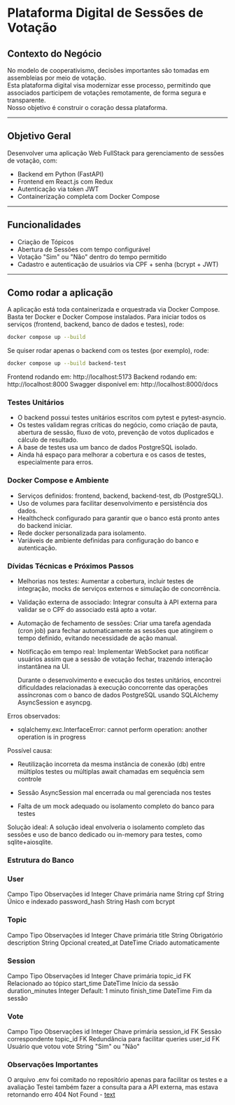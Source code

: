 # Plataforma Digital de Sessões de Votação

## Contexto do Negócio

No modelo de cooperativismo, decisões importantes são tomadas em assembleias por meio de votação.  
Esta plataforma digital visa modernizar esse processo, permitindo que associados participem de votações remotamente, de forma segura e transparente.  
Nosso objetivo é construir o coração dessa plataforma.

---

## Objetivo Geral

Desenvolver uma aplicação Web FullStack para gerenciamento de sessões de votação, com:

- Backend em Python (FastAPI)
- Frontend em React.js com Redux
- Autenticação via token JWT
- Containerização completa com Docker Compose

---

## Funcionalidades

- Criação de Tópicos
- Abertura de Sessões com tempo configurável
- Votação "Sim" ou "Não" dentro do tempo permitido
- Cadastro e autenticação de usuários via CPF + senha (bcrypt + JWT)

---

## Como rodar a aplicação

A aplicação está toda containerizada e orquestrada via Docker Compose. Basta ter Docker e Docker Compose instalados.
Para iniciar todos os serviços (frontend, backend, banco de dados e testes), rode:

```bash
docker compose up --build
```

Se quiser rodar apenas o backend com os testes (por exemplo), rode:

```bash
docker compose up --build backend-test
```

Frontend rodando em: http://localhost:5173
Backend rodando em: http://localhost:8000
Swagger disponível em: http://localhost:8000/docs

### Testes Unitários

- O backend possui testes unitários escritos com pytest e pytest-asyncio.
- Os testes validam regras críticas do negócio, como criação de pauta, abertura de sessão, fluxo de voto, prevenção de votos duplicados e cálculo de resultado.
- A base de testes usa um banco de dados PostgreSQL isolado.
- Ainda há espaço para melhorar a cobertura e os casos de testes, especialmente para erros.

### Docker Compose e Ambiente

- Serviços definidos: frontend, backend, backend-test, db (PostgreSQL).
- Uso de volumes para facilitar desenvolvimento e persistência dos dados.
- Healthcheck configurado para garantir que o banco está pronto antes do backend iniciar.
- Rede docker personalizada para isolamento.
- Variáveis de ambiente definidas para configuração do banco e autenticação.

### Dívidas Técnicas e Próximos Passos

- Melhorias nos testes:
  Aumentar a cobertura, incluir testes de integração, mocks de serviços externos e simulação de concorrência.
- Validação externa de associado:
  Integrar consulta à API externa para validar se o CPF do associado está apto a votar.
- Automação de fechamento de sessões:
  Criar uma tarefa agendada (cron job) para fechar automaticamente as sessões que atingirem o tempo definido, evitando necessidade de ação manual.
- Notificação em tempo real:
  Implementar WebSocket para notificar usuários assim que a sessão de votação fechar, trazendo interação instantânea na UI.

  Durante o desenvolvimento e execução dos testes unitários, encontrei dificuldades relacionadas à execução concorrente das operações assíncronas com o banco de dados PostgreSQL usando SQLAlchemy AsyncSession e asyncpg.

Erros observados:

- sqlalchemy.exc.InterfaceError: cannot perform operation: another operation is in progress

Possível causa:

- Reutilização incorreta da mesma instância de conexão (db) entre múltiplos testes ou múltiplas await chamadas em sequência sem controle

- Sessão AsyncSession mal encerrada ou mal gerenciada nos testes

- Falta de um mock adequado ou isolamento completo do banco para testes

Solução ideal:
A solução ideal envolveria o isolamento completo das sessões e uso de banco dedicado ou in-memory para testes, como sqlite+aiosqlite.

### Estrutura do Banco

### User

Campo Tipo Observações
id Integer Chave primária
name String
cpf String Único e indexado
password_hash String Hash com bcrypt

### Topic

Campo Tipo Observações
id Integer Chave primária
title String Obrigatório
description String Opcional
created_at DateTime Criado automaticamente

### Session

Campo Tipo Observações
id Integer Chave primária
topic_id FK Relacionado ao tópico
start_time DateTime Início da sessão
duration_minutes Integer Default: 1 minuto
finish_time DateTime Fim da sessão

### Vote

Campo Tipo Observações
id Integer Chave primária
session_id FK Sessão correspondente
topic_id FK Redundância para facilitar queries
user_id FK Usuário que votou
vote String "Sim" ou "Não"

### Observações Importantes

O arquivo .env foi comitado no repositório apenas para facilitar os testes e a avaliação
Testei também fazer a consulta para a API externa, mas estava retornando erro 404 Not Found - [text](https://user-info.herokuapp.com/users/{cpf})
